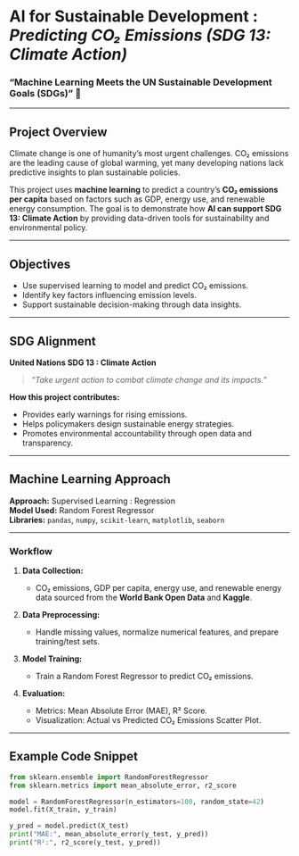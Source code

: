 #  AI for Sustainable Development : *Predicting CO₂ Emissions (SDG 13: Climate Action)*

### “Machine Learning Meets the UN Sustainable Development Goals (SDGs)” 🤖

---

##  Project Overview

Climate change is one of humanity’s most urgent challenges. CO₂ emissions are the leading cause of global warming, yet many developing nations lack predictive insights to plan sustainable policies.

This project uses **machine learning** to predict a country’s **CO₂ emissions per capita** based on factors such as GDP, energy use, and renewable energy consumption. The goal is to demonstrate how **AI can support SDG 13: Climate Action** by providing data-driven tools for sustainability and environmental policy.

---

##  Objectives

- Use supervised learning to model and predict CO₂ emissions.  
- Identify key factors influencing emission levels.  
- Support sustainable decision-making through data insights.

---

##  SDG Alignment

**United Nations SDG 13 : Climate Action**  
> *“Take urgent action to combat climate change and its impacts.”*

**How this project contributes:**
- Provides early warnings for rising emissions.  
- Helps policymakers design sustainable energy strategies.  
- Promotes environmental accountability through open data and transparency.

---

##  Machine Learning Approach

**Approach:** Supervised Learning : Regression  
**Model Used:** Random Forest Regressor  
**Libraries:** `pandas`, `numpy`, `scikit-learn`, `matplotlib`, `seaborn`

---

###  Workflow

1. **Data Collection:**  
   - CO₂ emissions, GDP per capita, energy use, and renewable energy data sourced from the **World Bank Open Data** and **Kaggle**.

2. **Data Preprocessing:**  
   - Handle missing values, normalize numerical features, and prepare training/test sets.

3. **Model Training:**  
   - Train a Random Forest Regressor to predict CO₂ emissions.

4. **Evaluation:**  
   - Metrics: Mean Absolute Error (MAE), R² Score.  
   - Visualization: Actual vs Predicted CO₂ Emissions Scatter Plot.

---

##  Example Code Snippet

```python
from sklearn.ensemble import RandomForestRegressor
from sklearn.metrics import mean_absolute_error, r2_score

model = RandomForestRegressor(n_estimators=100, random_state=42)
model.fit(X_train, y_train)

y_pred = model.predict(X_test)
print("MAE:", mean_absolute_error(y_test, y_pred))
print("R²:", r2_score(y_test, y_pred))
